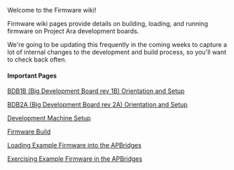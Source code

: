 Welcome to the Firmware wiki!

Firmware wiki pages provide details on building, loading, and running firmware on Project Ara development boards.

We're going to be updating this frequently in the coming weeks to capture a lot of internal changes to the development and build process, so you'll want to check back often.

#### Important Pages

[BDB1B (Big Development Board rev 1B) Orientation and Setup](Big-Development-Board-(BDB)-Version-1-Rev-B-Orientation-and-Setup)

[BDB2A (Big Development Board rev 2A) Orientation and Setup](Big-Development-Board-(BDB)-Version-2-Rev-A-Orientation-and-Setup)

[Development Machine Setup](Development-Machine-Setup)

[Firmware Build](Firmware-Build)

[Loading Example Firmware into the APBridges](Loading-Example-Firmware-into-the-APBridges)

[Exercising Example Firmware in the APBridges](Exercising-Example-Firmware-in-the-APBridges)

